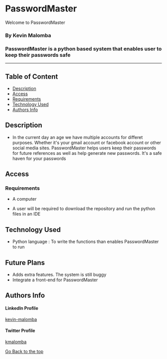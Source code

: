# PasswordMaster
Welcome to PasswordMaster

### By Kevin Malomba  

### PasswordMaster is a python based system that enables user to keep their passwords safe

-------

## Table of Content

+ [Description](#description)
+ [Access](#Access)
+ [Requirements](#requirements)
+ [Technology Used](#Technology-Used)
+ [Authors Info](#Authors-Info)


## Description
+ In the current day an age we have multiple accounts for differet purposes. Whether it's your gmail account or facebook account or other social media sites. PasswordMaster helps users keep their passwords for future references as well as help generate new passwords. It's a safe haven for your passwords

## Access

### Requirements

* A computer

* A user will be required to download the repository and run the python files in an IDE



## Technology Used
* Python language : To write the functions than enables PasswordMaster to run


## Future Plans
+ Adds extra features. The system is still buggy
 + Integrate a front-end for PasswordMaster

## Authors Info 

#### LinkedIn Profile 
[kevin-malomba](https://ke.linkedin.com/in/kevin-malomba-44ba731a3?trk=people-guest_people_search-card)

#### Twitter Profile
[kmalomba](https://twitter.com/kmalomba)

[Go Back to the top](#PasswordMaster)



